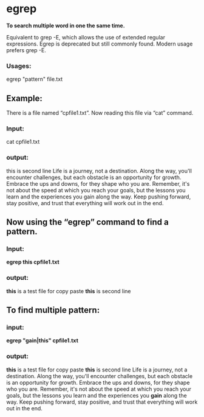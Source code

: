# egrep 

<b>To search multiple word in one the same time.</b>

Equivalent to grep -E, which allows the use of extended regular
expressions. Egrep is deprecated but still commonly found. Modern usage
prefers grep -E.

### Usages: 

egrep "pattern" file.txt

## Example: 

There is a file named “cpfile1.txt”.
Now reading this file via “cat” command.

### Input: 

cat cpfile1.txt

### output: 

this is second line
Life is a journey, not a destination. Along the way, you'll encounter challenges, 
but each obstacle is an opportunity for growth. Embrace the ups and downs, for they 
shape who you are. Remember, it's not about the speed at which you reach your goals,
but the lessons you learn and the experiences you gain along the way. Keep pushing forward,
stay positive, and trust that everything will work out in the end.


## Now using the “egrep” command to find a pattern.

### Input: 

<b>egrep this cpfile1.txt</b>

### output: 

<b>this</b> is a test file for copy paste
<b>this</b> is second line

## To find multiple pattern:

### input: 

<b>egrep "gain|this" cpfile1.txt</b>


### output: 

<b>this</b> is a test file for copy paste
<b>this</b> is second line
Life is a journey, not a destination. Along the way, you'll encounter challenges,
but each obstacle is an opportunity for growth. Embrace the ups and downs, 
for they shape who you are. Remember, it's not about the speed at which you reach your goals,
but the lessons you learn and the experiences you <b>gain</b> along the way. Keep pushing forward,
stay positive, and trust that everything will work out in the end.
